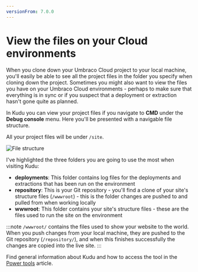 ```yaml
---
versionFrom: 7.0.0
---
```


# View the files on your Cloud environments

When you clone down your Umbraco Cloud project to your local machine, you'll easily be able to see all the project files in the folder you specify when cloning down the project. Sometimes you might also want to view the files you have on your Umbraco Cloud environments - perhaps to make sure that everything is in sync or if you suspect that a deployment or extraction hasn't gone quite as planned.

In Kudu you can view your project files if you navigate to **CMD** under the **Debug console** menu. Here you'll be presented with a navigable file structure.

All your project files will be under `/site`.

![File structure](images/CMD-file-structure.png)

I've highlighted the three folders you are going to use the most when visiting Kudu:

* **deployments**: This folder contains log files for the deployments and extractions that has been run on the environment
* **repository**: This is your Git repository - you'll find a clone of your site's structure files (`/wwwroot`) - this is the folder changes are pushed to and pulled from when working locally
* **wwwroot**: This folder contains your site's structure files - these are the files used to run the site on the environment

:::note
`/wwwroot/` contains the files used to show your website to the world. When you push changes from your local machine, they are pushed to the Git repository (`/repository/`), and when this finishes successfully the changes are copied into the live site.
:::

Find general information about Kudu and how to access the tool in the [Power tools](../) article.
